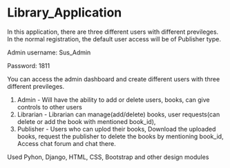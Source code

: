 # Library_Application
 
In this application, there are three different users with different previleges. In the normal registration, the default user access will be of Publisher type.


Admin username: Sus_Admin


Password: 1811


You can access the admin dashboard and create different users with three different previleges.

1) Admin - Will have the ability to add or delete users, books, can give controls to other users
2) Librarian - Librarian can manage(add/delete) books, user requests(can delete or add the book with mentioned book_id),  
3) Publisher - Users who can uplod their books, Download the uploaded books, request the publisher to delete the books by mentioning book_id, Access chat forum and chat there. 

 
 Used Pyhon, Django, HTML, CSS, Bootstrap and other design modules
